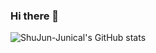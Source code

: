 ### Hi there 👋

![ShuJun-Junical's GitHub stats](https://github-readme-stats.vercel.app/api?username=ShuJun-Junical&show_icons=true)

<!--
![Top Langs](https://github-readme-stats.vercel.app/api/top-langs/?username=anuraghazra)
-->

<!--
**JupiterJun/JupiterJun** is a ✨ _special_ ✨ repository because its `README.md` (this file) appears on your GitHub profile.

Here are some ideas to get you started:

- 🔭 I’m currently working on ...
- 🌱 I’m currently learning ...
- 👯 I’m looking to collaborate on ...
- 🤔 I’m looking for help with ...
- 💬 Ask me about ...
- 📫 How to reach me: ...
- 😄 Pronouns: ...
- ⚡ Fun fact: ...
-->

